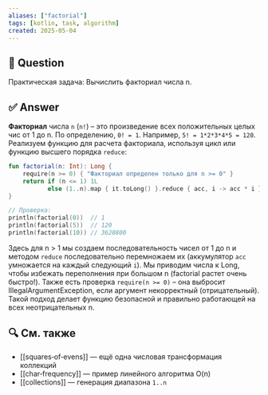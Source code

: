 ```yaml
---
aliases: ["factorial"]
tags: [kotlin, task, algorithm]
created: 2025‑05‑04
---
```

## 📝 Question  
Практическая задача: Вычислить факториал числа n.

## ✅ Answer  
**Факториал** числа `n` (`n!`) – это произведение всех положительных целых чис от 1 до n. По определению, `0! = 1`. Например, `5! = 1*2*3*4*5 = 120`. Реализуем функцию для расчета факториала, используя цикл или функцию высшего порядка `reduce`:

```kotlin
fun factorial(n: Int): Long {
    require(n >= 0) { "Факториал определен только для n >= 0" }
    return if (n <= 1) 1L 
           else (1..n).map { it.toLong() }.reduce { acc, i -> acc * i }
}

// Проверка:
println(factorial(0))  // 1
println(factorial(5))  // 120
println(factorial(10)) // 3628800
```

Здесь для n > 1 мы создаем последовательность чисел от 1 до n и методом `reduce` последовательно перемножаем их (аккумулятор `acc` умножается на каждый следующий `i`). Мы приводим числа к Long, чтобы избежать переполнения при большом n (factorial растет очень быстро!). Также есть проверка `require(n >= 0)` – она выбросит IllegalArgumentException, если аргумент некорректный (отрицательный). Такой подход делает функцию безопасной и правильно работающей на всех неотрицательных n.

## 🔍 См. также

* [[squares‑of‑evens]] — ещё одна числовая трансформация коллекций
* [[char‑frequency]] — пример линейного алгоритма O(n)
* [[collections]] — генерация диапазона `1..n`